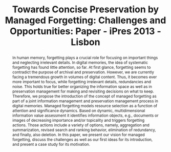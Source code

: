 ---
abstract: In human memory, forgetting plays a crucial role for focusing on important
  things and neglecting irrelevant details. In digital memories, the idea of systematic
  forgetting has found little attention, so far. At first glance, forgetting seems
  to contradict the purpose of archival and preservation. However, we are currently
  facing a tremendous growth in volumes of digital content. Thus, it becomes ever
  more important to focus, while forgetting irrelevant details, redundancies and noise.
  This holds true for better organizing the information space as well as in preservation
  management for making and revisiting decisions on what to keep. Therefore, we propose
  the introduction of the concept of managed forgetting as part of a joint information
  management and preservation management process in digital memories. Managed forgetting
  models resource selection as a function of attention and significance dynamics.
  Based on dynamic, multidimensional information value assessment it identifies information
  objects, e.g., documents or images of decreasing importance and/or topicality and
  triggers forgetting actions. Those actions include a variety of options, namely,
  aggregation and summarization, revised search and ranking behavior, elimination
  of redundancy, and finally, also deletion. In this paper, we present our vision
  for managed forgetting, discuss the challenges as well as our first ideas for its
  introduction, and present a case study for its motivation.
creators:
- Kanhabua, Nattiya
- Niederée, Claudia
- Siberski, Wolf
date: null
document_url: https://services.phaidra.univie.ac.at/api/object/o:378092/download
grand_parent: iPRES
institutions: []
keywords:
- digital preservation; dynamic information value assessment; time-aware information
  access; managed forgetting; ipres; lisbon
landing_page_url: https://phaidra.univie.ac.at/o:378092
language: eng
layout: publication
license: CC BY-SA 2.0 AT
notes_url: null
parent: iPRES 2013
presentation_url: null
size: 1860232
source_name: iPRES
title: 'Towards Concise Preservation by Managed Forgetting: Challenges and Opportunities:
  Paper - iPres 2013 - Lisbon'
type: paper
year: 2013
---